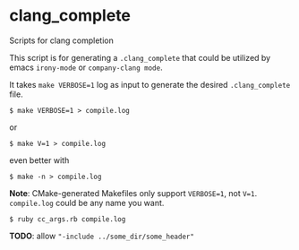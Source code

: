 # clang_complete
Scripts for clang completion

This script is for generating a `.clang_complete` that could be utilized by
emacs `irony-mode` or `company-clang mode`.

It takes `make VERBOSE=1` log as input to generate the desired `.clang_complete`
file.

    $ make VERBOSE=1 > compile.log

or

    $ make V=1 > compile.log

even better with

    $ make -n > compile.log

**Note**: CMake-generated Makefiles only support `VERBOSE=1`, not
`V=1`. `compile.log` could be any name you want.

    $ ruby cc_args.rb compile.log

**TODO**: allow `"-include ../some_dir/some_header"`
